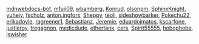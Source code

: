 [mdnwebdocs-bot](/en-US/profiles/mdnwebdocs-bot),
[mfuji09](/en-US/profiles/mfuji09),
[wbamberg](/en-US/profiles/wbamberg), [Konrud](/en-US/profiles/Konrud),
[olsonpm](/en-US/profiles/olsonpm),
[SphinxKnight](/en-US/profiles/SphinxKnight),
[yuheiy](/en-US/profiles/yuheiy), [fscholz](/en-US/profiles/fscholz),
[anton.ingfors](/en-US/profiles/anton.ingfors),
[Sheppy](/en-US/profiles/Sheppy), [teoli](/en-US/profiles/teoli),
[sideshowbarker](/en-US/profiles/sideshowbarker),
[Pokechu22](/en-US/profiles/Pokechu22),
[erikadoyle](/en-US/profiles/erikadoyle),
[ragreener1](/en-US/profiles/ragreener1),
[Sebastianz](/en-US/profiles/Sebastianz),
[Jeremie](/en-US/profiles/Jeremie),
[eduardojmatos](/en-US/profiles/eduardojmatos),
[kscarfone](/en-US/profiles/kscarfone),
[justleroy](/en-US/profiles/justleroy),
[tregagnon](/en-US/profiles/tregagnon),
[medicdude](/en-US/profiles/medicdude),
[ethertank](/en-US/profiles/ethertank), [cers](/en-US/profiles/cers),
[Spirit55555](/en-US/profiles/Spirit55555),
[hobophobe](/en-US/profiles/hobophobe),
[jswisher](/en-US/profiles/jswisher)

